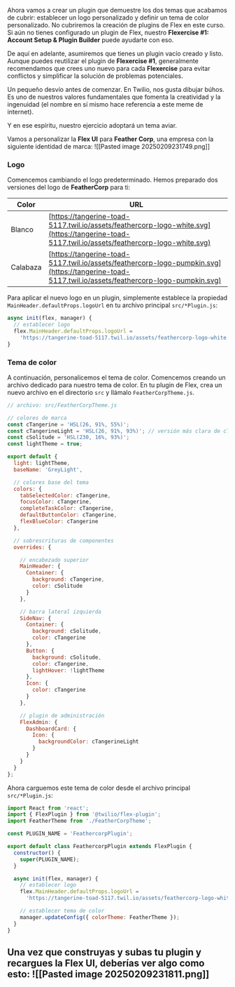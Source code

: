 
Ahora vamos a crear un plugin que demuestre los dos temas que acabamos de cubrir: establecer un logo personalizado y definir un tema de color personalizado. No cubriremos la creación de plugins de Flex en este curso. Si aún no tienes configurado un plugin de Flex, nuestro **Flexercise #1: Account Setup & Plugin Builder** puede ayudarte con eso.

De aquí en adelante, asumiremos que tienes un plugin vacío creado y listo. Aunque puedes reutilizar el plugin de **Flexercise #1**, generalmente recomendamos que crees uno nuevo para cada **Flexercise** para evitar conflictos y simplificar la solución de problemas potenciales.

Un pequeño desvío antes de comenzar. En Twilio, nos gusta dibujar búhos. Es uno de nuestros valores fundamentales que fomenta la creatividad y la ingenuidad (el nombre en sí mismo hace referencia a este meme de internet).

Y en ese espíritu, nuestro ejercicio adoptará un tema aviar.

Vamos a personalizar la **Flex UI** para **Feather Corp**, una empresa con la siguiente identidad de marca:
![[Pasted image 20250209231749.png]]
### Logo

Comencemos cambiando el logo predeterminado. Hemos preparado dos versiones del logo de **FeatherCorp** para ti:

|Color|URL|
|---|---|
|Blanco|[https://tangerine-toad-5117.twil.io/assets/feathercorp-logo-white.svg](https://tangerine-toad-5117.twil.io/assets/feathercorp-logo-white.svg)|
|Calabaza|[https://tangerine-toad-5117.twil.io/assets/feathercorp-logo-pumpkin.svg](https://tangerine-toad-5117.twil.io/assets/feathercorp-logo-pumpkin.svg)|

Para aplicar el nuevo logo en un plugin, simplemente establece la propiedad `MainHeader.defaultProps.logoUrl` en tu archivo principal `src/*Plugin.js`:

```js
async init(flex, manager) {
  // establecer logo
  flex.MainHeader.defaultProps.logoUrl =
    'https://tangerine-toad-5117.twil.io/assets/feathercorp-logo-white.svg';
}
```

### Tema de color

A continuación, personalicemos el tema de color. Comencemos creando un archivo dedicado para nuestro tema de color. En tu plugin de Flex, crea un nuevo archivo en el directorio `src` y llámalo `FeatherCorpTheme.js`.

```js
// archivo: src/FeatherCorpTheme.js

// colores de marca
const cTangerine = 'HSL(26, 91%, 55%)';
const cTangerineLight = 'HSL(26, 91%, 93%)'; // versión más clara de cTangerine
const cSolitude = 'HSL(230, 16%, 93%)';
const lightTheme = true;

export default {
  light: lightTheme,
  baseName: 'GreyLight',

  // colores base del tema
  colors: {
    tabSelectedColor: cTangerine,
    focusColor: cTangerine,
    completeTaskColor: cTangerine,
    defaultButtonColor: cTangerine,
    flexBlueColor: cTangerine
  },

  // sobrescrituras de componentes
  overrides: {

    // encabezado superior
    MainHeader: {
      Container: {
        background: cTangerine,
        color: cSolitude
      }
    },

    // barra lateral izquierda
    SideNav: {
      Container: {
        background: cSolitude,
        color: cTangerine
      },
      Button: {
        background: cSolitude,
        color: cTangerine,
        lightHover: !lightTheme
      },
      Icon: {
        color: cTangerine
      }
    },

    // plugin de administración
    FlexAdmin: {
      DashboardCard: {
        Icon: {
          backgroundColor: cTangerineLight
        }
      }
    }
  }
};
```

Ahora carguemos este tema de color desde el archivo principal `src/*Plugin.js`:

```js
import React from 'react';
import { FlexPlugin } from '@twilio/flex-plugin';
import FeatherTheme from './FeatherCorpTheme';

const PLUGIN_NAME = 'FeathercorpPlugin';

export default class FeathercorpPlugin extends FlexPlugin {
  constructor() {
    super(PLUGIN_NAME);
  }

  async init(flex, manager) {
    // establecer logo
    flex.MainHeader.defaultProps.logoUrl =
      'https://tangerine-toad-5117.twil.io/assets/feathercorp-logo-white.svg';

    // establecer tema de color
    manager.updateConfig({ colorTheme: FeatherTheme });
  }
}
```

Una vez que construyas y subas tu plugin y recargues la **Flex UI**, deberías ver algo como esto:
![[Pasted image 20250209231811.png]]
---
